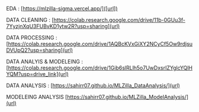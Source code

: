 EDA : [https://mlzilla-sigma.vercel.app/]([url])

DATA CLEANING : [https://colab.research.google.com/drive/11b-0GUu3f-7YyzjnXqU3FUBvKD1ytw2R?usp=sharing](url)

DATA PROCESSING :[https://colab.research.google.com/drive/1AQBcKVxGiXY2NCyCf5Ow9rdjsuDVUpQ2?usp=sharing](url)

DATA ANALYIS & MODELEING : [https://colab.research.google.com/drive/1Gib6slRLlh5o7UwDxsrIZYglcYQlHYQM?usp=drive_link](url)

DATA ANALYSIS : [https://sahirr07.github.io/MLZilla_DataAnalysis/](url)

MODELEING ANALYSIS [https://sahirr07.github.io/MLZilla_ModelAnalysis/](url)
